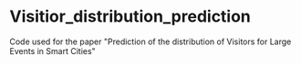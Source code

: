 # Visitior_distribution_prediction
Code used for the paper "Prediction of the distribution of Visitors for Large Events in Smart Cities"
